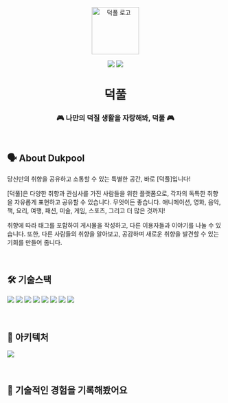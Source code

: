 <div align="center">
<a href="https://www.dukpool.co.kr">
<img width="110px" src="https://i.imgur.com/svmlL8p.png" alt="덕풀 로고"/>
</a>

[![](https://img.shields.io/badge/-Dukpool-important?style=flat&logo=airplayvideo&labelColor=%23000000&color=%23515ce6)](https://www.dukpool.co.kr/)
[![](https://img.shields.io/badge/-v.1.1.2-critical?style=flat&logo=github&label=release&labelColor=%23000000&color=%23ffffff)
](https://github.com/f-lab-edu/dukpool/releases)

# 덕풀

### 🎮 나만의 덕질 생활을 자랑해봐, 덕풀 🎮

</div>

<br>

## 🗣️ About Dukpool

당신만의 취향을 공유하고 소통할 수 있는 특별한 공간, 바로 [덕풀]입니다!

[덕풀]은 다양한 취향과 관심사를 가진 사람들을 위한 플랫폼으로, 각자의 독특한 취향을 자유롭게 표현하고 공유할 수 있습니다. 무엇이든 좋습니다. 애니메이션, 영화, 음악, 책, 요리, 여행, 패션, 미술, 게임, 스포츠, 그리고 더 많은 것까지!

취향에 따라 태그를 포함하여 게시물을 작성하고, 다른 이용자들과 이야기를 나눌 수 있습니다. 또한, 다른 사람들의 취향을 알아보고, 공감하며 새로운 취향을 발견할 수 있는 기회를 만들어 줍니다.

<br>

## 🛠️ 기술스택

[![](https://img.shields.io/badge/-TypeScript-3178C6?style=flat&logo=typescript&logoColor=white)](https://www.typescriptlang.org/)
[![](https://img.shields.io/badge/-NestJS-E0234E?style=flat&logo=nestjs&logoColor=white)](https://nestjs.com/)
[![](https://img.shields.io/badge/-Docker-2496ED?style=flat&logo=docker&logoColor=white)](https://www.docker.com/)
[![](https://img.shields.io/badge/-PostgreSQL-4169E1?style=flat&logo=postgresql&logoColor=white)](https://www.postgresql.org/)
[![](https://img.shields.io/badge/-Nginx-009639?style=flat&logo=nginx&logoColor=white)](https://www.nginx.com/)
[![](https://img.shields.io/badge/-Redis-DC382D?style=flat&logo=redis&logoColor=white)](https://redis.io/)
[![](https://img.shields.io/badge/-AWS_S3-569A31?style=flat&logo=amazonaws&logoColor=white)](https://aws.amazon.com/s3/)
[![](https://img.shields.io/badge/-AWS_Lightsail-232F3E?style=flat&logo=amazonaws&logoColor=white)](https://aws.amazon.com/lightsail/)



<br>

## 🌱 아키텍처

![](https://i.imgur.com/1cbpQBW.png)

<br>

## 📖 기술적인 경험을 기록해봤어요
